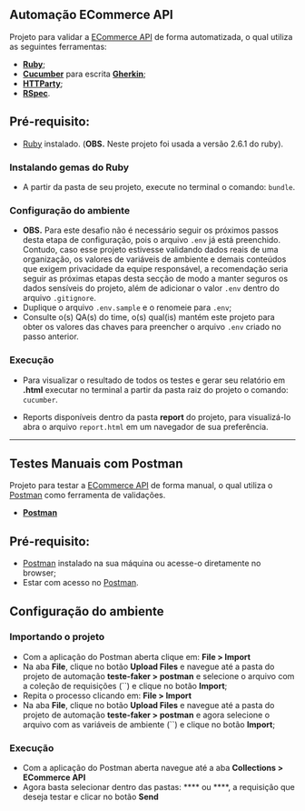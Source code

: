 ## Automação ECommerce API

  Projeto para validar a [ECommerce API](https://ninjabay-rodolfo-trugillo.herokuapp.com/api/docs/index.html) de forma automatizada, o qual utiliza as seguintes ferramentas:

  - **[Ruby](https://www.ruby-lang.org/en/)**;
  - **[Cucumber](https://cucumber.io)** para escrita **[Gherkin](https://cucumber.io/docs/gherkin/reference/)**;
  - **[HTTParty](https://github.com/jnunemaker/httparty)**;
  - **[RSpec](https://github.com/rspec/rspec)**.

## Pré-requisito: 

  - [Ruby](https://www.digitalocean.com/community/tutorials/how-to-install-ruby-on-rails-with-rbenv-on-ubuntu-18-04-pt) instalado. (**OBS.** Neste projeto foi usada a versão 2.6.1 do ruby).

### Instalando gemas do Ruby

  - A partir da pasta de seu projeto, execute no terminal o comando: `bundle`.

### Configuração do ambiente

  - **OBS.** Para este desafio não é necessário seguir os próximos passos desta etapa de configuração, pois o arquivo `.env` já está preenchido. Contudo, caso esse projeto estivesse validando dados reais de uma organização, os valores de variáveis de ambiente e demais conteúdos que exigem privacidade da equipe responsável, a recomendação seria seguir as próximas etapas desta secção de modo a manter seguros os dados sensíveis do projeto, além de adicionar o valor `.env` dentro do arquivo `.gitignore`.
  - Duplique o arquivo `.env.sample` e o renomeie para `.env`;
  - Consulte o(s) QA(s) do time, o(s) qual(is) mantém este projeto para obter os valores das chaves para preencher o arquivo `.env` criado no passo anterior.

### Execução

  - Para visualizar o resultado de todos os testes e gerar seu relatório em **.html** executar no terminal a partir da pasta raiz do projeto o comando: `cucumber`.

  - Reports disponíveis dentro da pasta **report** do projeto, para visualizá-lo abra o arquivo `report.html` em um navegador de sua preferência.

---

## Testes Manuais com Postman

  Projeto para testar a [ECommerce API](https://ninjabay-rodolfo-trugillo.herokuapp.com/api/docs/index.html) de forma manual, o qual utiliza o [Postman](https://www.postman.com) como ferramenta de validações.

  - **[Postman](https://www.postman.com/downloads)**

## Pré-requisito: 

  - [Postman](https://www.postman.com/downloads) instalado na sua máquina ou acesse-o diretamente no browser;
  - Estar com acesso no [Postman](https://identity.getpostman.com/login).

## Configuração do ambiente

### Importando o projeto

  - Com a aplicação do Postman aberta clique em: **File > Import**
  - Na aba **File**, clique no botão **Upload Files** e navegue até a pasta do projeto de automação **teste-faker > postman** e selecione o arquivo com a coleção de requisições (``) e clique no botão **Import**;
  - Repita o processo clicando em: **File > Import**
  - Na aba **File**, clique no botão **Upload Files** e navegue até a pasta do projeto de automação **teste-faker > postman** e agora selecione o arquivo com as variáveis de ambiente (``) e clique no botão **Import**;

### Execução

  - Com a aplicação do Postman aberta navegue até a aba **Collections > ECommerce API**
  - Agora basta selecionar dentro das pastas: **** ou ****, a requisição que deseja testar e clicar no botão **Send**